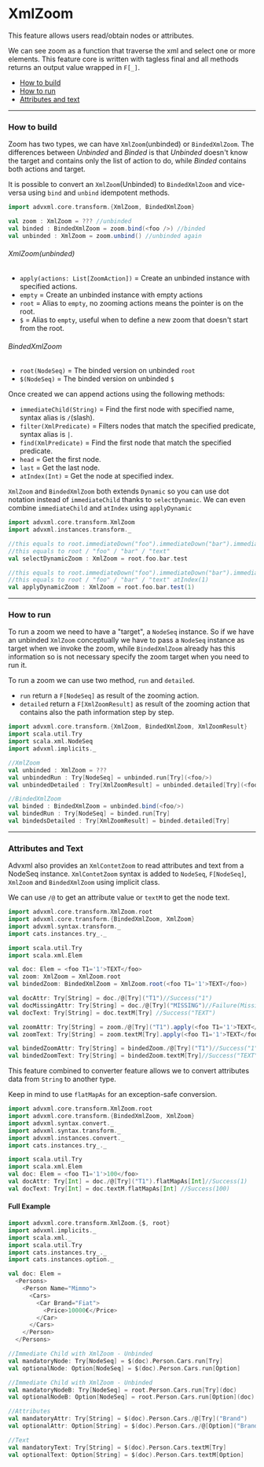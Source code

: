 # XmlZoom
This feature allows users read/obtain nodes or attributes.

We can see zoom as a function that traverse the xml and select one or more elements.
This feature core is written with tagless final and all methods
returns an output value wrapped in `F[_]`.

- [How to build](#how-to-build)
- [How to run](#how-to-run)
- [Attributes and text](#attributes-and-text)
---
### How to build

Zoom has two types, we can have `XmlZoom`(unbinded) or `BindedXmlZoom`.
The differences between _Unbinded_ and _Binded_ is that _Unbinded_ doesn't know the target
and contains only the list of action to do, while _Binded_ contains both actions and target.

It is possible to convert an `XmlZoom`(Unbinded) to `BindedXmlZoom` and vice-versa using
`bind` and `unbind` idempotent methods.

```scala
import advxml.core.transform.{XmlZoom, BindedXmlZoom}

val zoom : XmlZoom = ??? //unbinded
val binded : BindedXmlZoom = zoom.bind(<foo />) //binded
val unbinded : XmlZoom = zoom.unbind() //unbinded again
```

###### XmlZoom(unbinded)
- `apply(actions: List[ZoomAction])` = Create an unbinded instance with specified actions.
- `empty` = Create an unbinded instance with empty actions
- `root` = Alias to `empty`, no zooming actions means the pointer is on the root.
- `$` = Alias to `empty`, useful when to define a new zoom that doesn't start from the root.

###### BindedXmlZoom
- `root(NodeSeq)` = The binded version on unbinded `root`
- `$(NodeSeq)` = The binded version on unbinded `$`

Once created we can append actions using the following methods:
- `immediateChild(String)` = Find the first node with specified name, syntax alias is `/`(slash).
- `filter(XmlPredicate)` = Filters nodes that match the specified predicate, syntax alias is `|`.
- `find(XmlPredicate)` = Find the first node that match the specified predicate.
- `head` = Get the first node.
- `last` = Get the last node.
- `atIndex(Int)` = Get the node at specified index.

`XmlZoom` and `BindedXmlZoom` both extends `Dynamic` so you can use dot notation instead of `immediateChild`
thanks to `selectDynamic`. We can even combine `immediateChild` and `atIndex` using `applyDynamic`
```scala
import advxml.core.transform.XmlZoom
import advxml.instances.transform._

//this equals to root.immediateDown("foo").immediateDown("bar").immediateDown("text")
//this equals to root / "foo" / "bar" / "text"
val selectDynamicZoom : XmlZoom = root.foo.bar.test

//this equals to root.immediateDown("foo").immediateDown("bar").immediateDown("text").atIndex(1)
//this equals to root / "foo" / "bar" / "text" atIndex(1)
val applyDynamicZoom : XmlZoom = root.foo.bar.test(1)
```

---
### How to run
To run a zoom we need to have a "target", a `NodeSeq` instance.
So if we have an unbinded `XmlZoom` conceptually we have to pass a `NodeSeq` instance as target when we invoke the zoom, 
while `BindedXmlZoom` already has this information so is not necessary specify the zoom target when you need to run it.

To run a zoom we can use two method, `run` and `detailed`.
- `run` return a `F[NodeSeq]` as result of the zooming action.
- `detailed` return a `F[XmlZoomResult]` as result of the zooming action that contains also the path information step by step.

```scala
import advxml.core.transform.{XmlZoom, BindedXmlZoom, XmlZoomResult}
import scala.util.Try
import scala.xml.NodeSeq
import advxml.implicits._

//XmlZoom
val unbinded : XmlZoom = ???
val unbindedRun : Try[NodeSeq] = unbinded.run[Try](<foo/>)
val unbindedDetailed : Try[XmlZoomResult] = unbinded.detailed[Try](<foo/>)

//BindedXmlZoom
val binded : BindedXmlZoom = unbinded.bind(<foo/>)
val bindedRun : Try[NodeSeq] = binded.run[Try]
val bindedsDetailed : Try[XmlZoomResult] = binded.detailed[Try]
```

---
### Attributes and Text
Advxml also provides an `XmlContetZoom` to read attributes and text from a NodeSeq instance.
`XmlContetZoom` syntax is added to `NodeSeq`, `F[NodeSeq]`, `XmlZoom` and `BindedXmlZoom` using implicit class.

We can use `/@` to get an attribute value or `textM` to get the node text.
```scala
import advxml.core.transform.XmlZoom.root
import advxml.core.transform.{BindedXmlZoom, XmlZoom}
import advxml.syntax.transform._
import cats.instances.try_._

import scala.util.Try
import scala.xml.Elem

val doc: Elem = <foo T1='1'>TEXT</foo>
val zoom: XmlZoom = XmlZoom.root
val bindedZoom: BindedXmlZoom = XmlZoom.root(<foo T1='1'>TEXT</foo>)

val docAttr: Try[String] = doc./@[Try]("T1")//Success("1")
val docMissingAttr: Try[String] = doc./@[Try]("MISSING")//Failure(MissingXmlAttribute)
val docText: Try[String] = doc.textM[Try] //Success("TEXT")

val zoomAttr: Try[String] = zoom./@[Try]("T1").apply(<foo T1='1'>TEXT</foo>)//Success("1")
val zoomText: Try[String] = zoom.textM[Try].apply(<foo T1='1'>TEXT</foo>)//Success("TEXT")

val bindedZoomAttr: Try[String] = bindedZoom./@[Try]("T1")//Success("1")
val bindedZoomText: Try[String] = bindedZoom.textM[Try]//Success("TEXT")
```

This feature combined to converter feature allows we to convert attributes data from `String` to another type.

Keep in mind to use `flatMapAs` for an exception-safe conversion.

```scala
import advxml.core.transform.XmlZoom.root
import advxml.core.transform.{BindedXmlZoom, XmlZoom}
import advxml.syntax.convert._
import advxml.syntax.transform._
import advxml.instances.convert._
import cats.instances.try_._

import scala.util.Try
import scala.xml.Elem
val doc: Elem = <foo T1='1'>100</foo>
val docAttr: Try[Int] = doc./@[Try]("T1").flatMapAs[Int]//Success(1)
val docText: Try[Int] = doc.textM.flatMapAs[Int] //Success(100)
```


#### Full Example
```scala
import advxml.core.transform.XmlZoom.{$, root}
import advxml.implicits._
import scala.xml._
import scala.util.Try
import cats.instances.try_._
import cats.instances.option._

val doc: Elem =
  <Persons>
    <Person Name="Mimmo">
      <Cars>
        <Car Brand="Fiat">
          <Price>10000€</Price>
        </Car>
      </Cars>
    </Person>
  </Persons>

//Immediate Child with XmlZoom - Unbinded
val mandatoryNode: Try[NodeSeq] = $(doc).Person.Cars.run[Try]
val optionalNode: Option[NodeSeq] = $(doc).Person.Cars.run[Option]

//Immediate Child with XmlZoom - Unbinded
val mandatoryNodeB: Try[NodeSeq] = root.Person.Cars.run[Try](doc)
val optionalNodeB: Option[NodeSeq] = root.Person.Cars.run[Option](doc)

//Attributes
val mandatoryAttr: Try[String] = $(doc).Person.Cars./@[Try]("Brand")
val optionalAttr: Option[String] = $(doc).Person.Cars./@[Option]("Brand")

//Text
val mandatoryText: Try[String] = $(doc).Person.Cars.textM[Try]
val optionalText: Option[String] = $(doc).Person.Cars.textM[Option]
```
